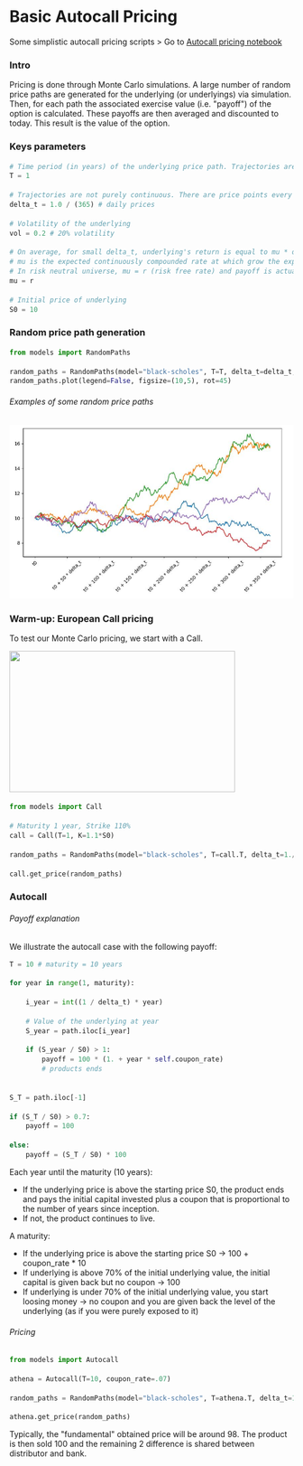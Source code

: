
# Basic Autocall Pricing

Some simplistic autocall pricing scripts > Go to [Autocall pricing notebook](Autocall%20pricing.ipynb) 


###  Intro
<p>
Pricing is done through Monte Carlo simulations. A large number of random price paths are generated for the underlying (or underlyings) via simulation. Then, for each path the associated exercise value (i.e. "payoff") of the option is calculated. These payoffs are then averaged and discounted to today. This result is the value of the option.
</p>

###  Keys parameters

```python
# Time period (in years) of the underlying price path. Trajectories are generated in the [0, T] interval
T = 1 

# Trajectories are not purely continuous. There are price points every delta_t 
delta_t = 1.0 / (365) # daily prices

# Volatility of the underlying
vol = 0.2 # 20% volatility

# On average, for small delta_t, underlying's return is equal to mu * delta_t between t and t + delta_t ==> delta_S  / S = mu * delta_t + vol * sqrt(delta_t) * N(0,1)
# mu is the expected continuously compounded rate at which grow the expected price. E(St) = S0 * exp(mu * t)
# In risk neutral universe, mu = r (risk free rate) and payoff is actualised using r to get the price
mu = r

# Initial price of underlying
S0 = 10
```


###  Random price path generation


```python
from models import RandomPaths

random_paths = RandomPaths(model="black-scholes", T=T, delta_t=delta_t, vol=vol, mu=mu, S0=S0, n_simulations=5)
random_paths.plot(legend=False, figsize=(10,5), rot=45)
```

###### Examples of some random price paths 
<img src="https://github.com/ilep/Basic-Autocall-Pricing/blob/main/doc/Capture.JPG"  width="800">



###  Warm-up: European Call pricing

To test our Monte Carlo pricing, we start with a Call. 

<img src="https://upload.wikimedia.org/wikipedia/commons/thumb/e/ec/Long_call_option.svg/1200px-Long_call_option.svg.png"  width="400" height="250">


```python
from models import Call

# Maturity 1 year, Strike 110%
call = Call(T=1, K=1.1*S0)

random_paths = RandomPaths(model="black-scholes", T=call.T, delta_t=1./(2*365), vol=vol, mu=mu, S0=S0, n_simulations=100000)

call.get_price(random_paths)
```

###  Autocall

###### Payoff explanation

We illustrate the autocall case with the following payoff: 

```python
T = 10 # maturity = 10 years

for year in range(1, maturity):
    
    i_year = int((1 / delta_t) * year)
    
    # Value of the underlying at year
    S_year = path.iloc[i_year]

    if (S_year / S0) > 1:
        payoff = 100 * (1. + year * self.coupon_rate)
        # products ends


S_T = path.iloc[-1]

if (S_T / S0) > 0.7:
    payoff = 100

else:
    payoff = (S_T / S0) * 100
```

Each year until the maturity (10 years):

- If the underlying price is above the starting price S0, the product ends and pays the initial capital invested plus a coupon that is proportional to the number of years since inception. 
- If not, the product continues to live.

A maturity:
- If the underlying price is above the starting price S0 &rarr; 100 + coupon_rate * 10
- If underlying is above 70% of the initial underlying value,  the initial capital is given back but no coupon &rarr; 100
- If underlying is under 70% of the initial underlying value, you start loosing money &rarr; no coupon and you are given back the level of the underlying (as if you were purely exposed to it)



###### Pricing

```python
from models import Autocall

athena = Autocall(T=10, coupon_rate=.07)

random_paths = RandomPaths(model="black-scholes", T=athena.T, delta_t=1./(2*365), vol=vol, mu=mu, S0=S0, n_simulations=50000)

athena.get_price(random_paths)
```

Typically, the "fundamental" obtained price will be around 98. The product is then sold 100 and the remaining 2 difference is shared between distributor and bank. 
